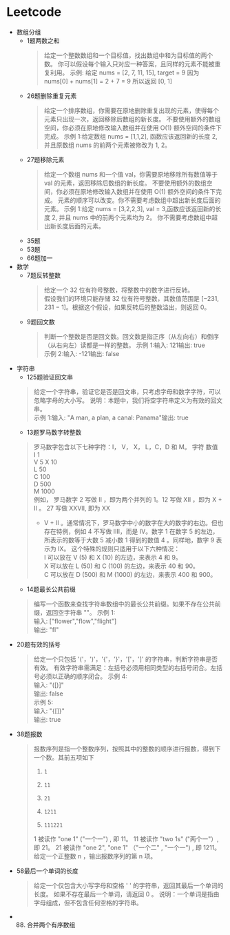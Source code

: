 # Leetcode
 * 数组分组
   + 1题两数之和
     > 给定一个整数数组和一个目标值，找出数组中和为目标值的两个数。
     > 你可以假设每个输入只对应一种答案，且同样的元素不能被重复利用。
     > 示例:
     > 给定 nums = [2, 7, 11, 15], target = 9
     > 因为 nums[0] + nums[1] = 2 + 7 = 9
     > 所以返回 [0, 1]
   + 26题删除重复元素
     > 给定一个排序数组，你需要在原地删除重复出现的元素，使得每个元素只出现一次，返回移除后数组的新长度。
     > 不要使用额外的数组空间，你必须在原地修改输入数组并在使用 O(1) 额外空间的条件下完成。
     > 示例 1:给定数组 nums = [1,1,2], 函数应该返回新的长度 2, 并且原数组 nums 的前两个元素被修改为 1, 2。
   + 27题移除元素
     > 给定一个数组 nums 和一个值 val，你需要原地移除所有数值等于 val 的元素，返回移除后数组的新长度。
     > 不要使用额外的数组空间，你必须在原地修改输入数组并在使用 O(1) 额外空间的条件下完成。
     > 元素的顺序可以改变。你不需要考虑数组中超出新长度后面的元素。
     > 示例 1:给定 nums = [3,2,2,3], val = 3,函数应该返回新的长度 2, 并且 nums 中的前两个元素均为 2。
     > 你不需要考虑数组中超出新长度后面的元素。
   + 35题
   + 53题
   + 66题加一
 * 数学
   + 7题反转整数
     >给定一个 32 位有符号整数，将整数中的数字进行反转。   
	 >假设我们的环境只能存储 32 位有符号整数，其数值范围是 [−231,  231 − 1]。根据这个假设，如果反转后的整数溢出，则返回 0。
   + 9题回文数
     > 判断一个整数是否是回文数。回文数是指正序（从左向右）和倒序（从右向左）读都是一样的整数。
	 > 示例 1:输入: 121输出: true   
	 > 示例 2:输入: -121输出: false
 * 字符串
   + 125题验证回文串
    > 给定一个字符串，验证它是否是回文串，只考虑字母和数字字符，可以忽略字母的大小写。
	> 说明：本题中，我们将空字符串定义为有效的回文串。  
	> 示例 1:输入: "A man, a plan, a canal: Panama"输出: true
   + 13题罗马数字转整数
    > 罗马数字包含以下七种字符：I， V， X， L，C，D 和 M。
    > 字符          数值  
    > I             1  
    > V             5 
    > X             10  
    > L             50  
    > C             100  
    > D             500  
    > M             1000  
    > 例如， 罗马数字 2 写做 II ，即为两个并列的 1。12 写做 XII ，即为 X + II 。 27 写做  XXVII, 即为 XX
	> + V + II 。通常情况下，罗马数字中小的数字在大的数字的右边。但也存在特例，例如 4 不写做 IIII，而是
	> IV。数字 1 在数字 5 的左边，所表示的数等于大数 5 减小数 1 得到的数值 4 。同样地，数字 9 表示为
	> IX。
	这个特殊的规则只适用于以下六种情况：  
    > I 可以放在 V (5) 和 X (10) 的左边，来表示 4 和 9。   
    > X 可以放在 L (50) 和 C (100) 的左边，来表示 40 和 90。       
    > C 可以放在 D (500) 和 M (1000) 的左边，来表示 400 和 900。  
   + 14题最长公共前缀
    > 编写一个函数来查找字符串数组中的最长公共前缀。如果不存在公共前缀，返回空字符串 ""。
    > 示例 1:   
    > 输入: ["flower","flow","flight"]   
    > 输出: "fl"   
  + 20题有效的括号
    > 给定一个只包括 '('，')'，'{'，'}'，'['，']' 的字符串，判断字符串是否有效。
	> 有效字符串需满足：左括号必须用相同类型的右括号闭合。左括号必须以正确的顺序闭合。
    > 示例 4:   
    > 输入: "([)]"   
	> 输出: false   
	> 示例 5:   
	> 输入: "{[]}"   
	> 输出: true
  + 38题报数
    > 报数序列是指一个整数序列，按照其中的整数的顺序进行报数，得到下一个数。其前五项如下  
    > 1.     1  
    > 2.     11  
    > 3.     21  
    > 4.     1211  
    > 5.     111221  
    > 1 被读作  "one 1"  ("一个一") , 即 11。
    > 11 被读作 "two 1s" ("两个一"）, 即 21。
    > 21 被读作 "one 2",  "one 1" （"一个二" ,  "一个一") , 即 1211。  
    > 给定一个正整数 n ，输出报数序列的第 n 项。 
  + 58最后一个单词的长度
    > 给定一个仅包含大小写字母和空格 ' ' 的字符串，返回其最后一个单词的长度。
    > 如果不存在最后一个单词，请返回 0 。
    > 说明：一个单词是指由字母组成，但不包含任何空格的字符串。
  + 88. 合并两个有序数组 
    
